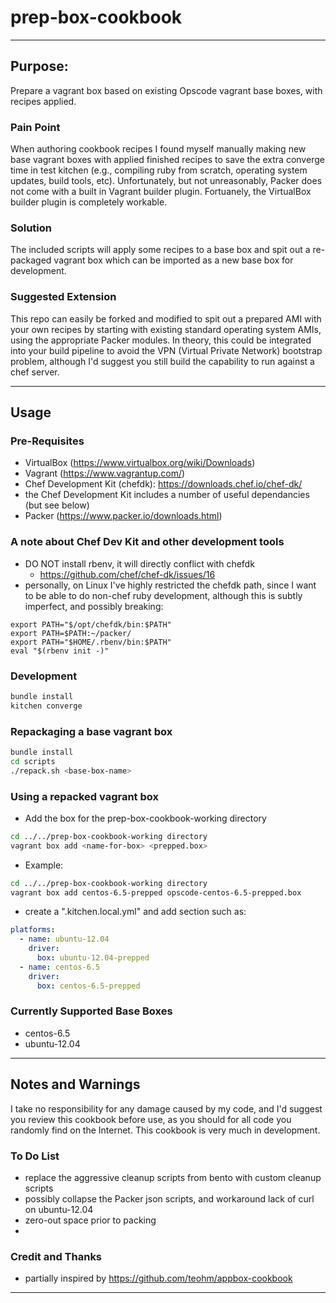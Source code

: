 # prep-box-cookbook

---
## Purpose:
Prepare a vagrant box based on existing Opscode vagrant base boxes, with recipes applied.

### Pain Point
When authoring cookbook recipes I found myself manually making new base vagrant boxes with applied finished recipes to save the extra converge time in test kitchen (e.g., compiling ruby from scratch, operating system updates, build tools, etc).  Unfortunately, but not unreasonably, Packer does not come with a built in Vagrant builder plugin.  Fortuanely, the VirtualBox builder plugin is completely workable.

### Solution
The included scripts will apply some recipes to a base box and spit out a re-packaged vagrant box which can be imported as a new base box for development.

### Suggested Extension
This repo can easily be forked and modified to spit out a prepared AMI with your own recipes by starting with existing standard operating system AMIs, using the appropriate Packer modules.  In theory, this could be integrated into your build pipeline to avoid the VPN (Virtual Private Network) bootstrap problem, although I'd suggest you still build the capability to run against a chef server.

---
## Usage

### Pre-Requisites
 - VirtualBox (https://www.virtualbox.org/wiki/Downloads)
 - Vagrant (https://www.vagrantup.com/)
 - Chef Development Kit (chefdk): https://downloads.chef.io/chef-dk/
  - the Chef Development Kit includes a number of useful dependancies (but see below)
 - Packer (https://www.packer.io/downloads.html)

### A note about Chef Dev Kit and other development tools
 - DO NOT install rbenv, it will directly conflict with chefdk
   - https://github.com/chef/chef-dk/issues/16
 - personally, on Linux I've highly restricted the chefdk path, since I want to be able to do non-chef ruby development, although this is subtly imperfect, and possibly breaking:

```
export PATH="$/opt/chefdk/bin:$PATH"
export PATH=$PATH:~/packer/
export PATH="$HOME/.rbenv/bin:$PATH"
eval "$(rbenv init -)"
```

### Development
```sh
bundle install
kitchen converge
```

### Repackaging a base vagrant box
```sh
bundle install
cd scripts
./repack.sh <base-box-name>
```

### Using a repacked vagrant box
 - Add the box for the prep-box-cookbook-working directory

```sh
cd ../../prep-box-cookbook-working directory
vagrant box add <name-for-box> <prepped.box>
```
- Example:

```sh
cd ../../prep-box-cookbook-working directory
vagrant box add centos-6.5-prepped opscode-centos-6.5-prepped.box
```
 - create a ".kitchen.local.yml" and add section such as:

```yaml
platforms:
  - name: ubuntu-12.04
    driver:
      box: ubuntu-12.04-prepped
  - name: centos-6.5
    driver:
      box: centos-6.5-prepped
```

### Currently Supported Base Boxes
 - centos-6.5
 - ubuntu-12.04

---
## Notes and Warnings
I take no responsibility for any damage caused by my code, and I'd suggest you review this cookbook before use, as you should for all code you randomly find on the Internet. This cookbook is very much in development.


### To Do List
 - replace the aggressive cleanup scripts from bento with custom cleanup scripts
 - possibly collapse the Packer json scripts, and workaround lack of curl on ubuntu-12.04
 - zero-out space prior to packing
 - 

### Credit and Thanks
 - partially inspired by https://github.com/teohm/appbox-cookbook

---
